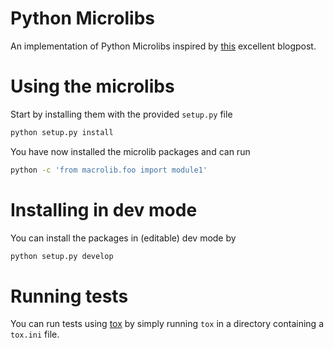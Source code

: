 Python Microlibs
================

An implementation of Python Microlibs inspired by [this](https://medium.com/@jherreras/python-microlibs-5be9461ad979) excellent blogpost.

# Using the microlibs
Start by installing them with the provided `setup.py` file
```bash
python setup.py install
```
You have now installed the microlib packages and can run
```bash
python -c 'from macrolib.foo import module1' 
```

# Installing in dev mode
You can install the packages in (editable) dev mode by
```bash
python setup.py develop
```

# Running tests
You can run tests using [tox](https://tox.wiki/en/latest/install.html) by simply running `tox` in a directory containing a `tox.ini` file.